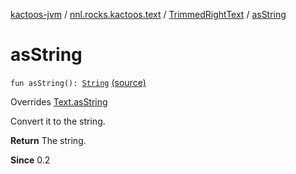 [kactoos-jvm](../../index.md) / [nnl.rocks.kactoos.text](../index.md) / [TrimmedRightText](index.md) / [asString](.)

# asString

`fun asString(): `[`String`](https://kotlinlang.org/api/latest/jvm/stdlib/kotlin/-string/index.html) [(source)](https://github.com/neonailol/kactoos/blob/master/kactoos-jvm/src/main/kotlin/nnl/rocks/kactoos/text/TrimmedRightText.kt#L21)

Overrides [Text.asString](../../nnl.rocks.kactoos/-text/as-string.md)

Convert it to the string.

**Return**
The string.

**Since**
0.2

